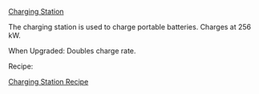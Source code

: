 [Charging Station](https://i.imgur.com/pdbYLLr.png?1)

The charging station is used to charge portable batteries. Charges at 256 kW.

When Upgraded: Doubles charge rate.

Recipe:

[Charging Station Recipe](https://i.imgur.com/UzCP23e.png?1)